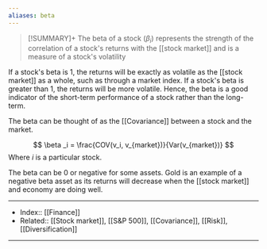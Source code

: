 ```yaml
---
aliases: beta
---
```

> [!SUMMARY]+
> The beta of a stock ($\beta _i$) represents the strength of the correlation of a stock's returns with the [[stock market]] and is a measure of a stock's volatility

If a stock's beta is 1, the returns will be exactly as volatile as the [[stock market]] as a whole, such as through a market index. If a stock's beta is greater than 1, the returns will be more volatile. Hence, the beta is a good indicator of the short-term performance of a stock rather than the long-term.

The beta can be thought of as the [[Covariance]] between a stock and the market. 

$$
\beta _i = \frac{COV(v_i, v_{market})}{Var(v_{market})}
$$
Where $i$ is a particular stock.

The beta can be 0 or negative for some assets. Gold is an example of a negative beta asset as its returns will decrease when the [[stock market]] and economy are doing well. 

---
- Index:: [[Finance]] 
- Related:: [[Stock market]], [[S&P 500]], [[Covariance]], [[Risk]], [[Diversification]]
---